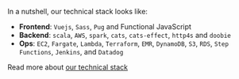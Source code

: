 In a nutshell, our technical stack looks like:
- **Frontend**: `Vuejs`, `Sass`, `Pug` and Functional JavaScript
- **Backend**: `scala`, `AWS`, `spark`, `cats`, `cats-effect`, `http4s` and `doobie`
- **Ops**: `EC2`, `Fargate`, `Lambda`, `Terraform`, `EMR`, `DynamoDB`, `S3`, `RDS`, `Step Functions`, `Jenkins`, and `Datadog`

Read more about [our technical stack](/about/technical-stack)